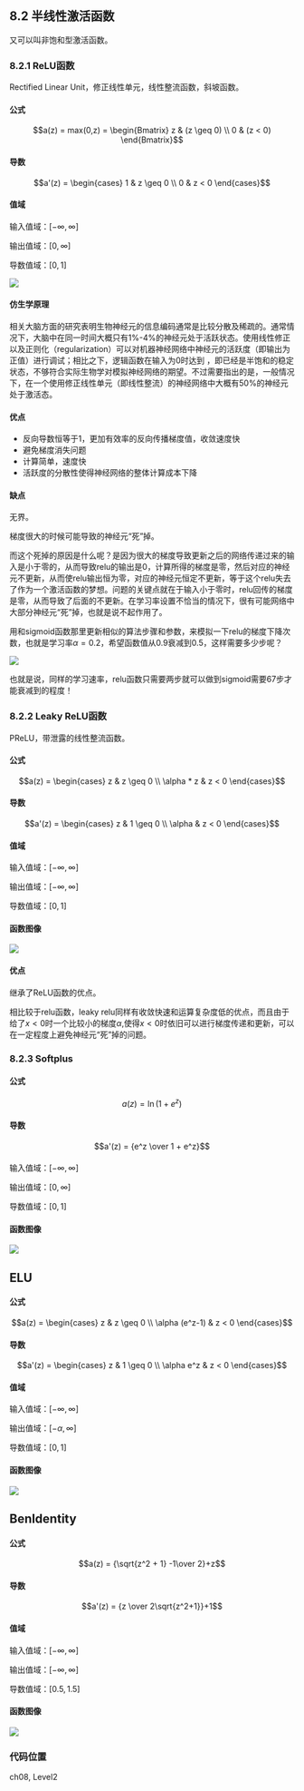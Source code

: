 <!--Copyright © Microsoft Corporation. All rights reserved.
  适用于[License](https://github.com/Microsoft/ai-edu/blob/master/LICENSE.md)版权许可-->

## 8.2 半线性激活函数

又可以叫非饱和型激活函数。

### 8.2.1 ReLU函数 

Rectified Linear Unit，修正线性单元，线性整流函数，斜坡函数。

#### 公式

$$a(z) = max(0,z) = \begin{Bmatrix} 
  z & (z \geq 0) \\ 
  0 & (z < 0) 
\end{Bmatrix}$$

#### 导数

$$a'(z) = \begin{cases} 1 & z \geq 0 \\ 0 & z < 0 \end{cases}$$

#### 值域

输入值域：$[-\infty, \infty]$

输出值域：$[0,\infty]$

导数值域：$[0,1]$

<img src="../Images/8/relu.png" ch="500" />

#### 仿生学原理

相关大脑方面的研究表明生物神经元的信息编码通常是比较分散及稀疏的。通常情况下，大脑中在同一时间大概只有1%-4%的神经元处于活跃状态。使用线性修正以及正则化（regularization）可以对机器神经网络中神经元的活跃度（即输出为正值）进行调试；相比之下，逻辑函数在输入为0时达到  ，即已经是半饱和的稳定状态，不够符合实际生物学对模拟神经网络的期望。不过需要指出的是，一般情况下，在一个使用修正线性单元（即线性整流）的神经网络中大概有50%的神经元处于激活态。

#### 优点

- 反向导数恒等于1，更加有效率的反向传播梯度值，收敛速度快
- 避免梯度消失问题
- 计算简单，速度快
- 活跃度的分散性使得神经网络的整体计算成本下降

#### 缺点

无界。

梯度很大的时候可能导致的神经元“死”掉。

而这个死掉的原因是什么呢？是因为很大的梯度导致更新之后的网络传递过来的输入是小于零的，从而导致relu的输出是0，计算所得的梯度是零，然后对应的神经元不更新，从而使relu输出恒为零，对应的神经元恒定不更新，等于这个relu失去了作为一个激活函数的梦想。问题的关键点就在于输入小于零时，relu回传的梯度是零，从而导致了后面的不更新。在学习率设置不恰当的情况下，很有可能网络中大部分神经元“死”掉，也就是说不起作用了。

用和sigmoid函数那里更新相似的算法步骤和参数，来模拟一下relu的梯度下降次数，也就是学习率$\alpha = 0.2$，希望函数值从0.9衰减到0.5，这样需要多少步呢？

<img src="../Images/8/decay_relu.png" ch="500" />

也就是说，同样的学习速率，relu函数只需要两步就可以做到sigmoid需要67步才能衰减到的程度！

### 8.2.2 Leaky ReLU函数

PReLU，带泄露的线性整流函数。

#### 公式

$$a(z) = \begin{cases} z & z \geq 0 \\ \alpha * z & z < 0 \end{cases}$$

#### 导数

$$a'(z) = \begin{cases} z & 1 \geq 0 \\ \alpha & z < 0 \end{cases}$$

#### 值域

输入值域：$[-\infty, \infty]$

输出值域：$[-\infty,\infty]$

导数值域：$[0,1]$

#### 函数图像

<img src="../Images/8/leakyRelu.png" ch="500" />

#### 优点

继承了ReLU函数的优点。

相比较于relu函数，leaky relu同样有收敛快速和运算复杂度低的优点，而且由于给了$x<0$时一个比较小的梯度$\alpha$,使得$x<0$时依旧可以进行梯度传递和更新，可以在一定程度上避免神经元“死”掉的问题。

### 8.2.3 Softplus

#### 公式

$$a(z) = \ln (1 + e^z)$$

#### 导数

$$a'(z) = {e^z \over 1 + e^z}$$

#### 

输入值域：$[-\infty, \infty]$

输出值域：$[0,\infty]$

导数值域：$[0,1]$

#### 函数图像

<img src="../Images/8/softplus.png" ch="500" />

## ELU

#### 公式

$$a(z) = \begin{cases} z & z \geq 0 \\ \alpha (e^z-1) & z < 0 \end{cases}$$

#### 导数

$$a'(z) = \begin{cases} z & 1 \geq 0 \\ \alpha e^z & z < 0 \end{cases}$$

#### 值域

输入值域：$[-\infty, \infty]$

输出值域：$[-\alpha,\infty]$

导数值域：$[0,1]$

#### 函数图像

<img src="../Images/8/elu.png" ch="500" />

## BenIdentity

#### 公式

$$a(z) = {\sqrt{z^2 + 1} -1\over 2}+z$$

#### 导数

$$a'(z) = {z \over 2\sqrt{z^2+1}}+1$$

#### 值域

输入值域：$[-\infty, \infty]$

输出值域：$[-\infty,\infty]$

导数值域：$[0.5,1.5]$

#### 函数图像

<img src="../Images/8/ben.png" ch="500" />

### 代码位置

ch08, Level2
